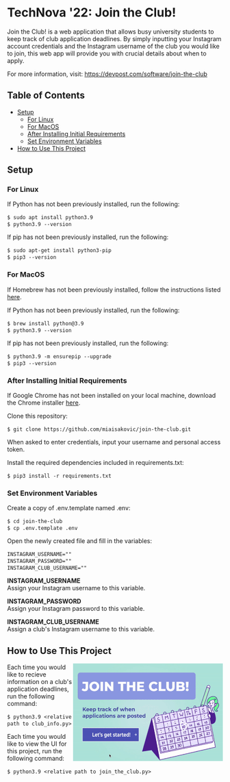 # TechNova '22: Join the Club!
Join the Club! is a web application that allows busy university students to keep track of club application deadlines. By simply inputting your Instagram account credentials and the Instagram username of the club you would like to join, this web app will provide you with crucial details about when to apply.

For more information, visit: https://devpost.com/software/join-the-club

## Table of Contents
* [Setup](#setup)
  * [For Linux](#for-linux)
  * [For MacOS](#for-macos)
  * [After Installing Initial Requirements](#after-installing-initial-requirements)
  * [Set Environment Variables](#set-environment-variables)
* [How to Use This Project](#how-to-use-this-project)

## Setup 
### For Linux
If Python has not been previously installed, run the following:
```
$ sudo apt install python3.9
$ python3.9 --version
```
If pip has not been previously installed, run the following:
```
$ sudo apt-get install python3-pip 
$ pip3 --version
```

### For MacOS
If Homebrew has not been previously installed, follow the instructions listed [here](https://brew.sh/).

If Python has not been previously installed, run the following:
```
$ brew install python@3.9
$ python3.9 --version
```
If pip has not been previously installed, run the following:
```
$ python3.9 -m ensurepip --upgrade
$ pip3 --version
```

### After Installing Initial Requirements
If Google Chrome has not been installed on your local machine, download the Chrome installer [here](https://www.google.com/intl/en_ca/chrome/).

Clone this repository:
```
$ git clone https://github.com/miaisakovic/join-the-club.git
``` 
When asked to enter credentials, input your username and personal access token.

Install the required dependencies included in requirements.txt:
```
$ pip3 install -r requirements.txt
```

### Set Environment Variables
Create a copy of .env.template named .env:
```
$ cd join-the-club
$ cp .env.template .env
``` 
Open the newly created file and fill in the variables:
```
INSTAGRAM_USERNAME=""
INSTAGRAM_PASSWORD=""
INSTAGRAM_CLUB_USERNAME=""
``` 
**INSTAGRAM_USERNAME**\
Assign your Instagram username to this variable. 

**INSTAGRAM_PASSWORD**\
Assign your Instagram password to this variable. 

**INSTAGRAM_CLUB_USERNAME**\
Assign a club's Instagram username to this variable. 

## How to Use This Project
<img align="right" width="350" src="https://github.com/miaisakovic/join-the-club/blob/main/images/join_the_club.gif"/>

Each time you would like to recieve information on a club's application deadlines, run the following command:
```
$ python3.9 <relative path to club_info.py>
```

Each time you would like to view the UI for this project, run the following command:
```
$ python3.9 <relative path to join_the_club.py>
```
